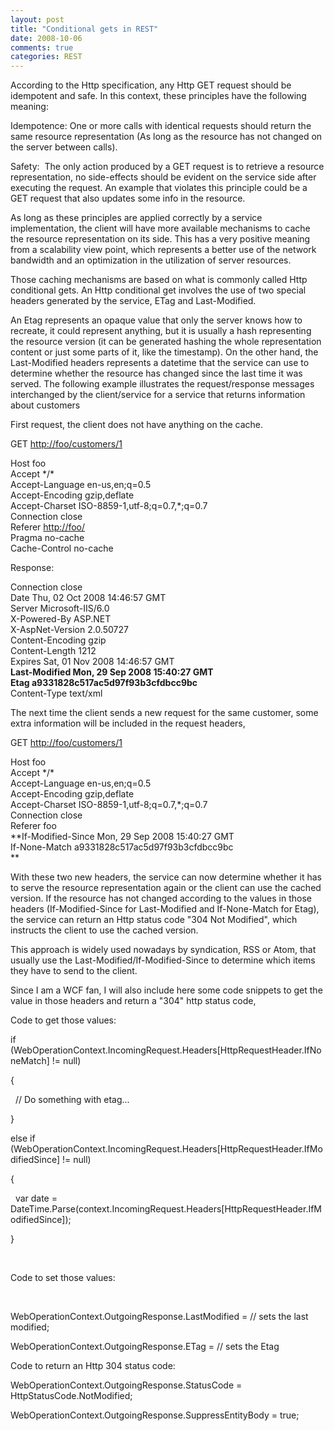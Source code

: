 ```yaml
---
layout: post
title: "Conditional gets in REST"
date: 2008-10-06
comments: true
categories: REST
---
```


According to the Http specification, any Http GET request should be
idempotent and safe. In this context, these principles have the
following meaning:

Idempotence: One or more calls with identical requests should return the
same resource representation (As long as the resource has not changed on
the server between calls).

Safety:  The only action produced by a GET request is to retrieve a
resource representation, no side-effects should be evident on the
service side after executing the request. An example that violates this
principle could be a GET request that also updates some info in the
resource.

As long as these principles are applied correctly by a service
implementation, the client will have more available mechanisms to cache
the resource representation on its side. This has a very positive
meaning from a scalability view point, which represents a better use of
the network bandwidth and an optimization in the utilization of server
resources.

Those caching mechanisms are based on what is commonly called Http
conditional gets. An Http conditional get involves the use of two
special headers generated by the service, ETag and Last-Modified.

An Etag represents an opaque value that only the server knows how to
recreate, it could represent anything, but it is usually a hash
representing the resource version (it can be generated hashing the whole
representation content or just some parts of it, like the timestamp). On
the other hand, the Last-Modified headers represents a datetime that the
service can use to determine whether the resource has changed since the
last time it was served. The following example illustrates the
request/response messages interchanged by the client/service for a
service that returns information about customers

First request, the client does not have anything on the cache.

GET <http://foo/customers/1>

Host foo\
Accept \*/\*\
Accept-Language en-us,en;q=0.5\
Accept-Encoding gzip,deflate\
Accept-Charset ISO-8859-1,utf-8;q=0.7,\*;q=0.7\
Connection close\
Referer <http://foo/>\
Pragma no-cache\
Cache-Control no-cache

Response:

Connection close\
Date Thu, 02 Oct 2008 14:46:57 GMT\
Server Microsoft-IIS/6.0\
X-Powered-By ASP.NET\
X-AspNet-Version 2.0.50727\
Content-Encoding gzip\
Content-Length 1212\
Expires Sat, 01 Nov 2008 14:46:57 GMT\
**Last-Modified Mon, 29 Sep 2008 15:40:27 GMT\
Etag a9331828c517ac5d97f93b3cfdbcc9bc**\
Content-Type text/xml

The next time the client sends a new request for the same customer, some
extra information will be included in the request headers,

GET <http://foo/customers/1>

Host foo\
Accept \*/\*\
Accept-Language en-us,en;q=0.5\
Accept-Encoding gzip,deflate\
Accept-Charset ISO-8859-1,utf-8;q=0.7,\*;q=0.7\
Connection close\
Referer foo\
**If-Modified-Since Mon, 29 Sep 2008 15:40:27 GMT\
If-None-Match a9331828c517ac5d97f93b3cfdbcc9bc\
**

With these two new headers, the service can now determine whether it has
to serve the resource representation again or the client can use the
cached version. If the resource has not changed according to the values
in those headers (If-Modified-Since for Last-Modified and If-None-Match
for Etag), the service can return an Http status code "304 Not
Modified", which instructs the client to use the cached version.

This approach is widely used nowadays by syndication, RSS or Atom, that
usually use the Last-Modified/If-Modified-Since to determine which items
they have to send to the client.

Since I am a WCF fan, I will also include here some code snippets to get
the value in those headers and return a "304" http status code,

Code to get those values:

if
(WebOperationContext.IncomingRequest.Headers[HttpRequestHeader.IfNoneMatch]
!= null)

{

  // Do something with etag...

}

else if
(WebOperationContext.IncomingRequest.Headers[HttpRequestHeader.IfModifiedSince]
!= null)

{

  var date =
DateTime.Parse(context.IncomingRequest.Headers[HttpRequestHeader.IfModifiedSince]);

}

 

Code to set those values:

 

WebOperationContext.OutgoingResponse.LastModified = // sets the last
modified;

WebOperationContext.OutgoingResponse.ETag = // sets the Etag

Code to return an Http 304 status code:

WebOperationContext.OutgoingResponse.StatusCode =
HttpStatusCode.NotModified;

WebOperationContext.OutgoingResponse.SuppressEntityBody = true;

